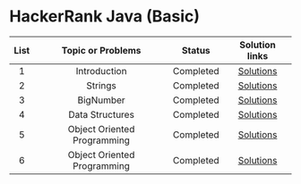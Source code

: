 # HackerRank Java (Basic)



|  List |   Topic or Problems      |        Status       | Solution links |                                                        
| :---: | :--------------------------------------: | :-----------------: | :------------------------: | 
|   1   | Introduction |  Completed     | [Solutions](https://github.com/AbuNSarker/Java_and_JavaEE_works/tree/main/HackerRank_Java_Basic/1.%20Introduction)        |
|   2   |  Strings      |  Completed    |  [Solutions](https://github.com/AbuNSarker/Java_and_JavaEE_works/tree/main/HackerRank_Java_Basic/2.%20Strings)   |
|   3   |  BigNumber      |  Completed    |  [Solutions](https://github.com/AbuNSarker/Java_and_JavaEE_works/tree/main/HackerRank_Java_Basic/3.%20BigNumber)  |
|   4   |  Data Structures      |  Completed    |  [Solutions](#)   |
|   5   |  Object Oriented Programming      |  Completed    |  [Solutions](#)   |
|   6   |  Object Oriented Programming      |  Completed    |  [Solutions](#)   |